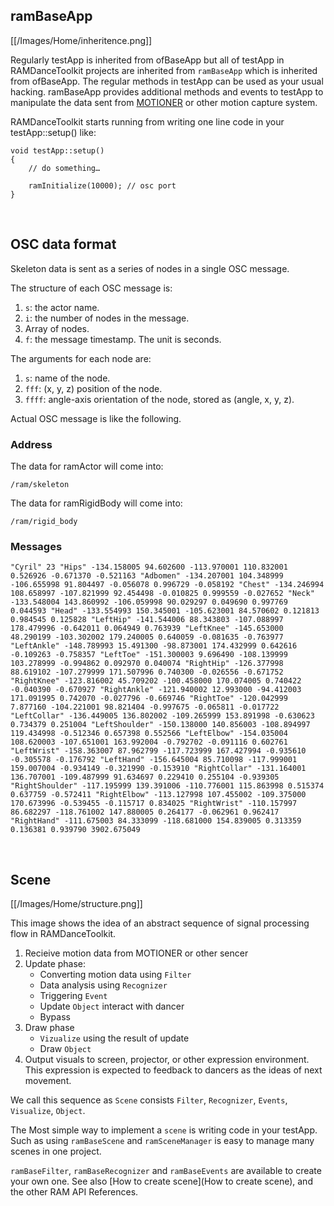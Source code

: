
## ramBaseApp

[[/Images/Home/inheritence.png]]

Regularly testApp is inherited from ofBaseApp but all of testApp in RAMDanceToolkit projects are inherited from `ramBaseApp` which is inherited from ofBaseApp. The regular methods in testApp can be used as your usual hacking. ramBaseApp provides additional methods and events to testApp to manipulate the data sent from [MOTIONER](https://github.com/YCAMInterlab/Motioner) or other motion capture system. 

RAMDanceToolkit starts running from writing one line code in your testApp::setup() like:

	void testApp::setup()
	{
		// do something…
		
		ramInitialize(10000); // osc port
	}


<br>


## OSC data format
	

Skeleton data is sent as a series of nodes in a single OSC message.

The structure of each OSC message is:

1. `s`: the actor name.
2. `i`: the number of nodes in the message.
3. Array of nodes.
4. `f`: the message timestamp. The unit is seconds.

The arguments for each node are:

1. `s`: name of the node.
2. `fff`: (x, y, z) position of the node.
3. `ffff`: angle-axis orientation of the node, stored as (angle, x, y, z).

Actual OSC message is like the following.  

### Address

The data for ramActor will come into:

    /ram/skeleton  

The data for ramRigidBody will come into:

	/ram/rigid_body

### Messages

	"Cyril" 23 "Hips" -134.158005 94.602600 -113.970001 110.832001 0.526926 -0.671370 -0.521163 "Adbomen" -134.207001 104.348999 -106.655998 91.804497 -0.056078 0.996729 -0.058192 "Chest" -134.246994 108.658997 -107.821999 92.454498 -0.010825 0.999559 -0.027652 "Neck" -133.548004 143.860992 -106.059998 90.029297 0.049690 0.997769 0.044593 "Head" -133.554993 150.345001 -105.623001 84.570602 0.121813 0.984545 0.125828 "LeftHip" -141.544006 88.343803 -107.088997 178.479996 -0.642011 0.064949 0.763939 "LeftKnee" -145.653000 48.290199 -103.302002 179.240005 0.640059 -0.081635 -0.763977 "LeftAnkle" -148.789993 15.491300 -98.873001 174.432999 0.642616 -0.109263 -0.758357 "LeftToe" -151.300003 9.696490 -108.139999 103.278999 -0.994862 0.092970 0.040074 "RightHip" -126.377998 88.619102 -107.279999 171.507996 0.740300 -0.026556 -0.671752 "RightKnee" -123.816002 45.709202 -100.458000 170.074005 0.740422 -0.040390 -0.670927 "RightAnkle" -121.940002 12.993000 -94.412003 171.091995 0.742070 -0.027796 -0.669746 "RightToe" -120.042999 7.877160 -104.221001 98.821404 -0.997675 -0.065811 -0.017722 "LeftCollar" -136.449005 136.802002 -109.265999 153.891998 -0.630623 0.734379 0.251004 "LeftShoulder" -150.138000 140.856003 -108.894997 119.434998 -0.512346 0.657398 0.552566 "LeftElbow" -154.035004 108.620003 -107.651001 163.992004 -0.792702 -0.091116 0.602761 "LeftWrist" -158.363007 87.962799 -117.723999 167.427994 -0.935610 -0.305578 -0.176792 "LeftHand" -156.645004 85.710098 -117.999001 159.007004 -0.934149 -0.321990 -0.153910 "RightCollar" -131.164001 136.707001 -109.487999 91.634697 0.229410 0.255104 -0.939305 "RightShoulder" -117.195999 139.391006 -110.776001 115.863998 0.515374 0.637759 -0.572411 "RightElbow" -113.127998 107.455002 -109.375000 170.673996 -0.539455 -0.115717 0.834025 "RightWrist" -110.157997 86.682297 -118.761002 147.880005 0.264177 -0.062961 0.962417 "RightHand" -111.675003 84.333099 -118.681000 154.839005 0.313359 0.136381 0.939790 3902.675049

<br>


## Scene
 
 
[[/Images/Home/structure.png]]

This image shows the idea of an abstract sequence of signal processing flow in RAMDanceToolkit.  

1. Recieive motion data from MOTIONER or other sencer
2. Update phase:
	- Converting motion data using `Filter`
	- Data analysis using `Recognizer`
	- Triggering `Event` 
	- Update `Object` interact with dancer
	- Bypass 
3. Draw phase
 	- `Vizualize` using the result of update
 	- Draw `Object`
4. Output visuals to screen, projector, or other expression environment. This expression is expected to feedback to dancers as the ideas of next movement.


We call this sequence as `Scene` consists `Filter`, `Recognizer`, `Events`, `Visualize`, `Object`.   

The Most simple way to implement a `scene` is writing code in your testApp. Such as using `ramBaseScene` and `ramSceneManager` is easy to manage many scenes in one project.

`ramBaseFilter`, `ramBaseRecognizer` and `ramBaseEvents` are available to create your own one. See also [How to create scene](How to create scene), and the other RAM API References.


